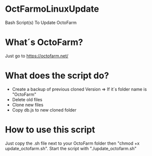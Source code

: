 # OctFarmoLinuxUpdate
Bash Script(s) To Update OctoFarm

# What´s OctoFarm? 
Just go to https://octofarm.net/

# What does the script do?
- Create a backup of previous cloned Version => If it´s folder name is "OctoFarm"
- Delete old files
- Clone new files
- Copy db.js to new cloned folder

# How to use this script
Just copy the .sh file next to your OctoFarm folder then "chmod +x update_octofarm.sh".
Start the script with "./update_octofarm.sh"
